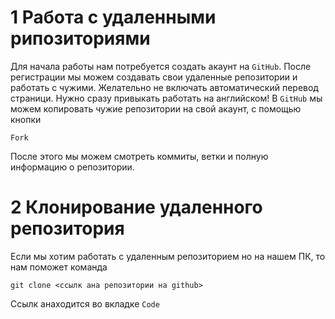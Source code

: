 # 1 Работа с удаленными рипозиториями
Для начала работы нам потребуется создать акаунт на `GitHub`.
После регистрации мы можем создавать свои  удаленные репозитории и работать с чужими.
Желательно не включать автоматический перевод страници. Нужно сразу привыкать работать на английском!
В `GitHub`  мы можем копировать чужие репозитории на свой акаунт, с помощью кнопки 
```
Fork
```
После этого мы можем смотреть коммиты, ветки и полную информацию о репозитории.
# 2 Клонирование удаленного репозитория 
Если мы хотим работать с удаленным репозиторием но на нашем ПК, то нам поможет команда
```
git clone <ссылк ана репозитории на github>
```
Ссылк анаходится во вкладке `Code`
